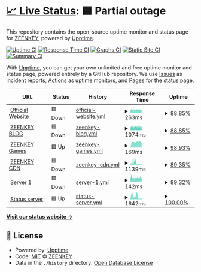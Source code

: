 # [📈 Live Status](https://zeenkeystatus.ga): <!--live status--> **🟧 Partial outage**

This repository contains the open-source uptime monitor and status page for [ZEENKEY](https://www.zeenkey.com), powered by [Upptime](https://github.com/upptime/upptime).

[![Uptime CI](https://github.com/ZEENKEY/statuspage/workflows/Uptime%20CI/badge.svg)](https://github.com/ZEENKEY/statuspage/actions?query=workflow%3A%22Uptime+CI%22)
[![Response Time CI](https://github.com/ZEENKEY/statuspage/workflows/Response%20Time%20CI/badge.svg)](https://github.com/ZEENKEY/statuspage/actions?query=workflow%3A%22Response+Time+CI%22)
[![Graphs CI](https://github.com/ZEENKEY/statuspage/workflows/Graphs%20CI/badge.svg)](https://github.com/ZEENKEY/statuspage/actions?query=workflow%3A%22Graphs+CI%22)
[![Static Site CI](https://github.com/ZEENKEY/statuspage/workflows/Static%20Site%20CI/badge.svg)](https://github.com/ZEENKEY/statuspage/actions?query=workflow%3A%22Static+Site+CI%22)
[![Summary CI](https://github.com/ZEENKEY/statuspage/workflows/Summary%20CI/badge.svg)](https://github.com/ZEENKEY/statuspage/actions?query=workflow%3A%22Summary+CI%22)

With [Upptime](https://upptime.js.org), you can get your own unlimited and free uptime monitor and status page, powered entirely by a GitHub repository. We use [Issues](https://github.com/ZEENKEY/statuspage/issues) as incident reports, [Actions](https://github.com/ZEENKEY/statuspage/actions) as uptime monitors, and [Pages](https://zeenkeystatus.ga) for the status page.

<!--start: status pages-->
<!-- This summary is generated by Upptime (https://github.com/upptime/upptime) -->
<!-- Do not edit this manually, your changes will be overwritten -->
<!-- prettier-ignore -->
| URL | Status | History | Response Time | Uptime |
| --- | ------ | ------- | ------------- | ------ |
| <img alt="" src="https://i2.wp.com/www.zeenkey.com/wp-content/uploads/sites/2/2021/07/cropped-icon.png?fit=32%2C32&ssl=1" height="13"> [Official Website](https://www.zeenkey.com) | 🟥 Down | [official-website.yml](https://github.com/ZEENKEY/statuspage/commits/HEAD/history/official-website.yml) | <details><summary><img alt="Response time graph" src="./graphs/official-website/response-time-week.png" height="20"> 263ms</summary><br><a href="https://zeenkeystatus.ga/history/official-website"><img alt="Response time 1116" src="https://img.shields.io/endpoint?url=https%3A%2F%2Fraw.githubusercontent.com%2FZEENKEY%2Fstatuspage%2FHEAD%2Fapi%2Fofficial-website%2Fresponse-time.json"></a><br><a href="https://zeenkeystatus.ga/history/official-website"><img alt="24-hour response time 244" src="https://img.shields.io/endpoint?url=https%3A%2F%2Fraw.githubusercontent.com%2FZEENKEY%2Fstatuspage%2FHEAD%2Fapi%2Fofficial-website%2Fresponse-time-day.json"></a><br><a href="https://zeenkeystatus.ga/history/official-website"><img alt="7-day response time 263" src="https://img.shields.io/endpoint?url=https%3A%2F%2Fraw.githubusercontent.com%2FZEENKEY%2Fstatuspage%2FHEAD%2Fapi%2Fofficial-website%2Fresponse-time-week.json"></a><br><a href="https://zeenkeystatus.ga/history/official-website"><img alt="30-day response time 291" src="https://img.shields.io/endpoint?url=https%3A%2F%2Fraw.githubusercontent.com%2FZEENKEY%2Fstatuspage%2FHEAD%2Fapi%2Fofficial-website%2Fresponse-time-month.json"></a><br><a href="https://zeenkeystatus.ga/history/official-website"><img alt="1-year response time 1116" src="https://img.shields.io/endpoint?url=https%3A%2F%2Fraw.githubusercontent.com%2FZEENKEY%2Fstatuspage%2FHEAD%2Fapi%2Fofficial-website%2Fresponse-time-year.json"></a></details> | <details><summary><a href="https://zeenkeystatus.ga/history/official-website">88.85%</a></summary><a href="https://zeenkeystatus.ga/history/official-website"><img alt="All-time uptime 99.39%" src="https://img.shields.io/endpoint?url=https%3A%2F%2Fraw.githubusercontent.com%2FZEENKEY%2Fstatuspage%2FHEAD%2Fapi%2Fofficial-website%2Fuptime.json"></a><br><a href="https://zeenkeystatus.ga/history/official-website"><img alt="24-hour uptime 73.91%" src="https://img.shields.io/endpoint?url=https%3A%2F%2Fraw.githubusercontent.com%2FZEENKEY%2Fstatuspage%2FHEAD%2Fapi%2Fofficial-website%2Fuptime-day.json"></a><br><a href="https://zeenkeystatus.ga/history/official-website"><img alt="7-day uptime 88.85%" src="https://img.shields.io/endpoint?url=https%3A%2F%2Fraw.githubusercontent.com%2FZEENKEY%2Fstatuspage%2FHEAD%2Fapi%2Fofficial-website%2Fuptime-week.json"></a><br><a href="https://zeenkeystatus.ga/history/official-website"><img alt="30-day uptime 93.27%" src="https://img.shields.io/endpoint?url=https%3A%2F%2Fraw.githubusercontent.com%2FZEENKEY%2Fstatuspage%2FHEAD%2Fapi%2Fofficial-website%2Fuptime-month.json"></a><br><a href="https://zeenkeystatus.ga/history/official-website"><img alt="1-year uptime 99.39%" src="https://img.shields.io/endpoint?url=https%3A%2F%2Fraw.githubusercontent.com%2FZEENKEY%2Fstatuspage%2FHEAD%2Fapi%2Fofficial-website%2Fuptime-year.json"></a></details>
| <img alt="" src="https://i0.wp.com/blog.zeenkey.com/wp-content/uploads/2021/05/84c6921fe8ad81b9d0138289df482fc3.png?fit=30%2C32&ssl=1" height="13"> [ZEENKEY BLOG](https://blog.zeenkey.com) | 🟥 Down | [zeenkey-blog.yml](https://github.com/ZEENKEY/statuspage/commits/HEAD/history/zeenkey-blog.yml) | <details><summary><img alt="Response time graph" src="./graphs/zeenkey-blog/response-time-week.png" height="20"> 1074ms</summary><br><a href="https://zeenkeystatus.ga/history/zeenkey-blog"><img alt="Response time 1384" src="https://img.shields.io/endpoint?url=https%3A%2F%2Fraw.githubusercontent.com%2FZEENKEY%2Fstatuspage%2FHEAD%2Fapi%2Fzeenkey-blog%2Fresponse-time.json"></a><br><a href="https://zeenkeystatus.ga/history/zeenkey-blog"><img alt="24-hour response time 1021" src="https://img.shields.io/endpoint?url=https%3A%2F%2Fraw.githubusercontent.com%2FZEENKEY%2Fstatuspage%2FHEAD%2Fapi%2Fzeenkey-blog%2Fresponse-time-day.json"></a><br><a href="https://zeenkeystatus.ga/history/zeenkey-blog"><img alt="7-day response time 1074" src="https://img.shields.io/endpoint?url=https%3A%2F%2Fraw.githubusercontent.com%2FZEENKEY%2Fstatuspage%2FHEAD%2Fapi%2Fzeenkey-blog%2Fresponse-time-week.json"></a><br><a href="https://zeenkeystatus.ga/history/zeenkey-blog"><img alt="30-day response time 1077" src="https://img.shields.io/endpoint?url=https%3A%2F%2Fraw.githubusercontent.com%2FZEENKEY%2Fstatuspage%2FHEAD%2Fapi%2Fzeenkey-blog%2Fresponse-time-month.json"></a><br><a href="https://zeenkeystatus.ga/history/zeenkey-blog"><img alt="1-year response time 1384" src="https://img.shields.io/endpoint?url=https%3A%2F%2Fraw.githubusercontent.com%2FZEENKEY%2Fstatuspage%2FHEAD%2Fapi%2Fzeenkey-blog%2Fresponse-time-year.json"></a></details> | <details><summary><a href="https://zeenkeystatus.ga/history/zeenkey-blog">88.85%</a></summary><a href="https://zeenkeystatus.ga/history/zeenkey-blog"><img alt="All-time uptime 99.39%" src="https://img.shields.io/endpoint?url=https%3A%2F%2Fraw.githubusercontent.com%2FZEENKEY%2Fstatuspage%2FHEAD%2Fapi%2Fzeenkey-blog%2Fuptime.json"></a><br><a href="https://zeenkeystatus.ga/history/zeenkey-blog"><img alt="24-hour uptime 73.90%" src="https://img.shields.io/endpoint?url=https%3A%2F%2Fraw.githubusercontent.com%2FZEENKEY%2Fstatuspage%2FHEAD%2Fapi%2Fzeenkey-blog%2Fuptime-day.json"></a><br><a href="https://zeenkeystatus.ga/history/zeenkey-blog"><img alt="7-day uptime 88.85%" src="https://img.shields.io/endpoint?url=https%3A%2F%2Fraw.githubusercontent.com%2FZEENKEY%2Fstatuspage%2FHEAD%2Fapi%2Fzeenkey-blog%2Fuptime-week.json"></a><br><a href="https://zeenkeystatus.ga/history/zeenkey-blog"><img alt="30-day uptime 93.18%" src="https://img.shields.io/endpoint?url=https%3A%2F%2Fraw.githubusercontent.com%2FZEENKEY%2Fstatuspage%2FHEAD%2Fapi%2Fzeenkey-blog%2Fuptime-month.json"></a><br><a href="https://zeenkeystatus.ga/history/zeenkey-blog"><img alt="1-year uptime 99.39%" src="https://img.shields.io/endpoint?url=https%3A%2F%2Fraw.githubusercontent.com%2FZEENKEY%2Fstatuspage%2FHEAD%2Fapi%2Fzeenkey-blog%2Fuptime-year.json"></a></details>
| <img alt="" src="https://play.zeenkey.com/favicon.ico" height="13"> [ZEENKEY Games](https://play.zeenkey.com) | 🟩 Up | [zeenkey-games.yml](https://github.com/ZEENKEY/statuspage/commits/HEAD/history/zeenkey-games.yml) | <details><summary><img alt="Response time graph" src="./graphs/zeenkey-games/response-time-week.png" height="20"> 169ms</summary><br><a href="https://zeenkeystatus.ga/history/zeenkey-games"><img alt="Response time 182" src="https://img.shields.io/endpoint?url=https%3A%2F%2Fraw.githubusercontent.com%2FZEENKEY%2Fstatuspage%2FHEAD%2Fapi%2Fzeenkey-games%2Fresponse-time.json"></a><br><a href="https://zeenkeystatus.ga/history/zeenkey-games"><img alt="24-hour response time 149" src="https://img.shields.io/endpoint?url=https%3A%2F%2Fraw.githubusercontent.com%2FZEENKEY%2Fstatuspage%2FHEAD%2Fapi%2Fzeenkey-games%2Fresponse-time-day.json"></a><br><a href="https://zeenkeystatus.ga/history/zeenkey-games"><img alt="7-day response time 169" src="https://img.shields.io/endpoint?url=https%3A%2F%2Fraw.githubusercontent.com%2FZEENKEY%2Fstatuspage%2FHEAD%2Fapi%2Fzeenkey-games%2Fresponse-time-week.json"></a><br><a href="https://zeenkeystatus.ga/history/zeenkey-games"><img alt="30-day response time 184" src="https://img.shields.io/endpoint?url=https%3A%2F%2Fraw.githubusercontent.com%2FZEENKEY%2Fstatuspage%2FHEAD%2Fapi%2Fzeenkey-games%2Fresponse-time-month.json"></a><br><a href="https://zeenkeystatus.ga/history/zeenkey-games"><img alt="1-year response time 182" src="https://img.shields.io/endpoint?url=https%3A%2F%2Fraw.githubusercontent.com%2FZEENKEY%2Fstatuspage%2FHEAD%2Fapi%2Fzeenkey-games%2Fresponse-time-year.json"></a></details> | <details><summary><a href="https://zeenkeystatus.ga/history/zeenkey-games">98.93%</a></summary><a href="https://zeenkeystatus.ga/history/zeenkey-games"><img alt="All-time uptime 96.52%" src="https://img.shields.io/endpoint?url=https%3A%2F%2Fraw.githubusercontent.com%2FZEENKEY%2Fstatuspage%2FHEAD%2Fapi%2Fzeenkey-games%2Fuptime.json"></a><br><a href="https://zeenkeystatus.ga/history/zeenkey-games"><img alt="24-hour uptime 92.48%" src="https://img.shields.io/endpoint?url=https%3A%2F%2Fraw.githubusercontent.com%2FZEENKEY%2Fstatuspage%2FHEAD%2Fapi%2Fzeenkey-games%2Fuptime-day.json"></a><br><a href="https://zeenkeystatus.ga/history/zeenkey-games"><img alt="7-day uptime 98.93%" src="https://img.shields.io/endpoint?url=https%3A%2F%2Fraw.githubusercontent.com%2FZEENKEY%2Fstatuspage%2FHEAD%2Fapi%2Fzeenkey-games%2Fuptime-week.json"></a><br><a href="https://zeenkeystatus.ga/history/zeenkey-games"><img alt="30-day uptime 99.62%" src="https://img.shields.io/endpoint?url=https%3A%2F%2Fraw.githubusercontent.com%2FZEENKEY%2Fstatuspage%2FHEAD%2Fapi%2Fzeenkey-games%2Fuptime-month.json"></a><br><a href="https://zeenkeystatus.ga/history/zeenkey-games"><img alt="1-year uptime 96.52%" src="https://img.shields.io/endpoint?url=https%3A%2F%2Fraw.githubusercontent.com%2FZEENKEY%2Fstatuspage%2FHEAD%2Fapi%2Fzeenkey-games%2Fuptime-year.json"></a></details>
| <img alt="" src="https://i2.wp.com/www.zeenkey.com/wp-content/uploads/sites/2/2021/07/cropped-icon.png?fit=32%2C32&ssl=1" height="13"> [ZEENKEY CDN](https://zeenkeycdn.ga) | 🟥 Down | [zeenkey-cdn.yml](https://github.com/ZEENKEY/statuspage/commits/HEAD/history/zeenkey-cdn.yml) | <details><summary><img alt="Response time graph" src="./graphs/zeenkey-cdn/response-time-week.png" height="20"> 1139ms</summary><br><a href="https://zeenkeystatus.ga/history/zeenkey-cdn"><img alt="Response time 706" src="https://img.shields.io/endpoint?url=https%3A%2F%2Fraw.githubusercontent.com%2FZEENKEY%2Fstatuspage%2FHEAD%2Fapi%2Fzeenkey-cdn%2Fresponse-time.json"></a><br><a href="https://zeenkeystatus.ga/history/zeenkey-cdn"><img alt="24-hour response time 397" src="https://img.shields.io/endpoint?url=https%3A%2F%2Fraw.githubusercontent.com%2FZEENKEY%2Fstatuspage%2FHEAD%2Fapi%2Fzeenkey-cdn%2Fresponse-time-day.json"></a><br><a href="https://zeenkeystatus.ga/history/zeenkey-cdn"><img alt="7-day response time 1139" src="https://img.shields.io/endpoint?url=https%3A%2F%2Fraw.githubusercontent.com%2FZEENKEY%2Fstatuspage%2FHEAD%2Fapi%2Fzeenkey-cdn%2Fresponse-time-week.json"></a><br><a href="https://zeenkeystatus.ga/history/zeenkey-cdn"><img alt="30-day response time 753" src="https://img.shields.io/endpoint?url=https%3A%2F%2Fraw.githubusercontent.com%2FZEENKEY%2Fstatuspage%2FHEAD%2Fapi%2Fzeenkey-cdn%2Fresponse-time-month.json"></a><br><a href="https://zeenkeystatus.ga/history/zeenkey-cdn"><img alt="1-year response time 706" src="https://img.shields.io/endpoint?url=https%3A%2F%2Fraw.githubusercontent.com%2FZEENKEY%2Fstatuspage%2FHEAD%2Fapi%2Fzeenkey-cdn%2Fresponse-time-year.json"></a></details> | <details><summary><a href="https://zeenkeystatus.ga/history/zeenkey-cdn">89.35%</a></summary><a href="https://zeenkeystatus.ga/history/zeenkey-cdn"><img alt="All-time uptime 99.39%" src="https://img.shields.io/endpoint?url=https%3A%2F%2Fraw.githubusercontent.com%2FZEENKEY%2Fstatuspage%2FHEAD%2Fapi%2Fzeenkey-cdn%2Fuptime.json"></a><br><a href="https://zeenkeystatus.ga/history/zeenkey-cdn"><img alt="24-hour uptime 77.42%" src="https://img.shields.io/endpoint?url=https%3A%2F%2Fraw.githubusercontent.com%2FZEENKEY%2Fstatuspage%2FHEAD%2Fapi%2Fzeenkey-cdn%2Fuptime-day.json"></a><br><a href="https://zeenkeystatus.ga/history/zeenkey-cdn"><img alt="7-day uptime 89.35%" src="https://img.shields.io/endpoint?url=https%3A%2F%2Fraw.githubusercontent.com%2FZEENKEY%2Fstatuspage%2FHEAD%2Fapi%2Fzeenkey-cdn%2Fuptime-week.json"></a><br><a href="https://zeenkeystatus.ga/history/zeenkey-cdn"><img alt="30-day uptime 93.42%" src="https://img.shields.io/endpoint?url=https%3A%2F%2Fraw.githubusercontent.com%2FZEENKEY%2Fstatuspage%2FHEAD%2Fapi%2Fzeenkey-cdn%2Fuptime-month.json"></a><br><a href="https://zeenkeystatus.ga/history/zeenkey-cdn"><img alt="1-year uptime 99.39%" src="https://img.shields.io/endpoint?url=https%3A%2F%2Fraw.githubusercontent.com%2FZEENKEY%2Fstatuspage%2FHEAD%2Fapi%2Fzeenkey-cdn%2Fuptime-year.json"></a></details>
| <img alt="" src="https://i2.wp.com/www.zeenkey.com/wp-content/uploads/sites/2/2021/07/cropped-icon.png?fit=32%2C32&ssl=1" height="13"> [Server 1](https://www.zeenkey.com) | 🟥 Down | [server-1.yml](https://github.com/ZEENKEY/statuspage/commits/HEAD/history/server-1.yml) | <details><summary><img alt="Response time graph" src="./graphs/server-1/response-time-week.png" height="20"> 142ms</summary><br><a href="https://zeenkeystatus.ga/history/server-1"><img alt="Response time 683" src="https://img.shields.io/endpoint?url=https%3A%2F%2Fraw.githubusercontent.com%2FZEENKEY%2Fstatuspage%2FHEAD%2Fapi%2Fserver-1%2Fresponse-time.json"></a><br><a href="https://zeenkeystatus.ga/history/server-1"><img alt="24-hour response time 142" src="https://img.shields.io/endpoint?url=https%3A%2F%2Fraw.githubusercontent.com%2FZEENKEY%2Fstatuspage%2FHEAD%2Fapi%2Fserver-1%2Fresponse-time-day.json"></a><br><a href="https://zeenkeystatus.ga/history/server-1"><img alt="7-day response time 142" src="https://img.shields.io/endpoint?url=https%3A%2F%2Fraw.githubusercontent.com%2FZEENKEY%2Fstatuspage%2FHEAD%2Fapi%2Fserver-1%2Fresponse-time-week.json"></a><br><a href="https://zeenkeystatus.ga/history/server-1"><img alt="30-day response time 138" src="https://img.shields.io/endpoint?url=https%3A%2F%2Fraw.githubusercontent.com%2FZEENKEY%2Fstatuspage%2FHEAD%2Fapi%2Fserver-1%2Fresponse-time-month.json"></a><br><a href="https://zeenkeystatus.ga/history/server-1"><img alt="1-year response time 683" src="https://img.shields.io/endpoint?url=https%3A%2F%2Fraw.githubusercontent.com%2FZEENKEY%2Fstatuspage%2FHEAD%2Fapi%2Fserver-1%2Fresponse-time-year.json"></a></details> | <details><summary><a href="https://zeenkeystatus.ga/history/server-1">89.32%</a></summary><a href="https://zeenkeystatus.ga/history/server-1"><img alt="All-time uptime 99.39%" src="https://img.shields.io/endpoint?url=https%3A%2F%2Fraw.githubusercontent.com%2FZEENKEY%2Fstatuspage%2FHEAD%2Fapi%2Fserver-1%2Fuptime.json"></a><br><a href="https://zeenkeystatus.ga/history/server-1"><img alt="24-hour uptime 77.21%" src="https://img.shields.io/endpoint?url=https%3A%2F%2Fraw.githubusercontent.com%2FZEENKEY%2Fstatuspage%2FHEAD%2Fapi%2Fserver-1%2Fuptime-day.json"></a><br><a href="https://zeenkeystatus.ga/history/server-1"><img alt="7-day uptime 89.32%" src="https://img.shields.io/endpoint?url=https%3A%2F%2Fraw.githubusercontent.com%2FZEENKEY%2Fstatuspage%2FHEAD%2Fapi%2Fserver-1%2Fuptime-week.json"></a><br><a href="https://zeenkeystatus.ga/history/server-1"><img alt="30-day uptime 93.47%" src="https://img.shields.io/endpoint?url=https%3A%2F%2Fraw.githubusercontent.com%2FZEENKEY%2Fstatuspage%2FHEAD%2Fapi%2Fserver-1%2Fuptime-month.json"></a><br><a href="https://zeenkeystatus.ga/history/server-1"><img alt="1-year uptime 99.39%" src="https://img.shields.io/endpoint?url=https%3A%2F%2Fraw.githubusercontent.com%2FZEENKEY%2Fstatuspage%2FHEAD%2Fapi%2Fserver-1%2Fuptime-year.json"></a></details>
| <img alt="" src="https://i2.wp.com/www.zeenkey.com/wp-content/uploads/sites/2/2021/07/cropped-icon.png?fit=32%2C32&ssl=1" height="13"> [Status server](https://zeenkeystatus.ga) | 🟩 Up | [status-server.yml](https://github.com/ZEENKEY/statuspage/commits/HEAD/history/status-server.yml) | <details><summary><img alt="Response time graph" src="./graphs/status-server/response-time-week.png" height="20"> 1642ms</summary><br><a href="https://zeenkeystatus.ga/history/status-server"><img alt="Response time 806" src="https://img.shields.io/endpoint?url=https%3A%2F%2Fraw.githubusercontent.com%2FZEENKEY%2Fstatuspage%2FHEAD%2Fapi%2Fstatus-server%2Fresponse-time.json"></a><br><a href="https://zeenkeystatus.ga/history/status-server"><img alt="24-hour response time 386" src="https://img.shields.io/endpoint?url=https%3A%2F%2Fraw.githubusercontent.com%2FZEENKEY%2Fstatuspage%2FHEAD%2Fapi%2Fstatus-server%2Fresponse-time-day.json"></a><br><a href="https://zeenkeystatus.ga/history/status-server"><img alt="7-day response time 1642" src="https://img.shields.io/endpoint?url=https%3A%2F%2Fraw.githubusercontent.com%2FZEENKEY%2Fstatuspage%2FHEAD%2Fapi%2Fstatus-server%2Fresponse-time-week.json"></a><br><a href="https://zeenkeystatus.ga/history/status-server"><img alt="30-day response time 595" src="https://img.shields.io/endpoint?url=https%3A%2F%2Fraw.githubusercontent.com%2FZEENKEY%2Fstatuspage%2FHEAD%2Fapi%2Fstatus-server%2Fresponse-time-month.json"></a><br><a href="https://zeenkeystatus.ga/history/status-server"><img alt="1-year response time 806" src="https://img.shields.io/endpoint?url=https%3A%2F%2Fraw.githubusercontent.com%2FZEENKEY%2Fstatuspage%2FHEAD%2Fapi%2Fstatus-server%2Fresponse-time-year.json"></a></details> | <details><summary><a href="https://zeenkeystatus.ga/history/status-server">100.00%</a></summary><a href="https://zeenkeystatus.ga/history/status-server"><img alt="All-time uptime 97.91%" src="https://img.shields.io/endpoint?url=https%3A%2F%2Fraw.githubusercontent.com%2FZEENKEY%2Fstatuspage%2FHEAD%2Fapi%2Fstatus-server%2Fuptime.json"></a><br><a href="https://zeenkeystatus.ga/history/status-server"><img alt="24-hour uptime 100.00%" src="https://img.shields.io/endpoint?url=https%3A%2F%2Fraw.githubusercontent.com%2FZEENKEY%2Fstatuspage%2FHEAD%2Fapi%2Fstatus-server%2Fuptime-day.json"></a><br><a href="https://zeenkeystatus.ga/history/status-server"><img alt="7-day uptime 100.00%" src="https://img.shields.io/endpoint?url=https%3A%2F%2Fraw.githubusercontent.com%2FZEENKEY%2Fstatuspage%2FHEAD%2Fapi%2Fstatus-server%2Fuptime-week.json"></a><br><a href="https://zeenkeystatus.ga/history/status-server"><img alt="30-day uptime 100.00%" src="https://img.shields.io/endpoint?url=https%3A%2F%2Fraw.githubusercontent.com%2FZEENKEY%2Fstatuspage%2FHEAD%2Fapi%2Fstatus-server%2Fuptime-month.json"></a><br><a href="https://zeenkeystatus.ga/history/status-server"><img alt="1-year uptime 97.91%" src="https://img.shields.io/endpoint?url=https%3A%2F%2Fraw.githubusercontent.com%2FZEENKEY%2Fstatuspage%2FHEAD%2Fapi%2Fstatus-server%2Fuptime-year.json"></a></details>

<!--end: status pages-->

[**Visit our status website →**](https://zeenkeystatus.ga)

## 📄 License

- Powered by: [Upptime](https://github.com/upptime/upptime)
- Code: [MIT](./LICENSE) © [ZEENKEY](https://www.zeenkey.com)
- Data in the `./history` directory: [Open Database License](https://opendatacommons.org/licenses/odbl/1-0/)
